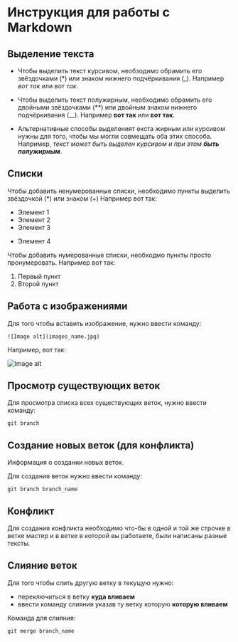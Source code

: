 # Инструкция для работы с Markdown

## Выделение текста
- Чтобы выделить текст курсивом, необзодимо обрамить его звёздочками (*) или знаком нижнего подчёркивания (_). Например *вот так* или _вот так_.

- Чтобы выделить текст полужирным, необходимо обрамить его двойными звёздочками (**) или двойным знаком нижнего подчёркивания (__). Например **вот так** или __вот так__.

- Альтернативные способы выделеният екста жирным или курсивом нужны для того, чтобы мы могли совмещать оба этих способа. Например, _текст может быть выделен курсивом и при этом **быть полужирным**_.

## Списки
Чтобы добавить ненумерованные списки, необходимо пункты выделить звёздочкой (*) или знаком (+)
Например вот так:
* Элемент 1
* Элемент 2
* Элемент 3
+ Элемент 4

Чтобы добавить нумерованные списки, необходмо пункты просто пронумеровать. Например вот так:
1. Первый пункт
2. Второй пункт

## Работа с изображениями

Для того чтобы вставить изображение, нужно ввести команду:

    ![Image alt](images_name.jpg)

Например, вот так:

![Image alt](git.png)

## Просмотр существующих веток

Для просмотра списка всех существующих веток, нужно ввести команду:

    git branch

## Создание новых веток (для конфликта)

Информация о создании новых веток.

Для создания веток нужно ввести команду:

    git branch branch_name

## Конфликт

Для создания конфликта необходимо что-бы в одной и той же строчке в ветке мастер и в ветке в которой вы работаете, были написаны разные тексты.

## Слияние веток

Для того чтобы слить другую ветку в текущую нужно:
- переключиться в ветку **куда вливаем**
- ввести команду слияния указав ту ветку которую **которую вливаем**

Команда для слияния:

    git merge branch_name
    
